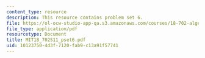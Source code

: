 ```yaml
---
content_type: resource
description: This resource contains problem set 6.
file: https://ol-ocw-studio-app-qa.s3.amazonaws.com/courses/18-702-algebra-ii-spring-2011/101237504d3f7120fab9c13a91f57741_MIT18_702S11_pset6.pdf
file_type: application/pdf
resourcetype: Document
title: MIT18_702S11_pset6.pdf
uid: 10123750-4d3f-7120-fab9-c13a91f57741
---
```


